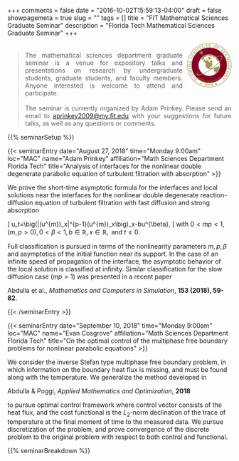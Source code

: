 +++
comments = false
date = "2016-10-02T15:59:13-04:00"
draft = false
showpagemeta = true
slug = ""
tags = []
title = "FIT Mathematical Sciences Graduate Seminar"
description = "Florida Tech Mathematical Sciences Graduate Seminar"
+++
<div style="float: right; padding-left: 10px;">
<img alt="" src="/img/FITlogo.png" width="100" height="100">
</div>
<div style="padding-top: 5px;">
<blockquote style="text-align: justify">
The mathematical sciences department graduate seminar is a venue for expository talks and presentations on research by undergraduate students, graduate students, and faculty members.
Anyone interested is welcome to attend and participate.
<br /><br />
The seminar is currently organized by Adam Prinkey.
Please send an email to <a href="mailto:aprinkey2009@my.fit.edu?subject=Department%20Graduate%20Seminar">aprinkey2009<span style="display: none;">ob</span>@my.fit.edu</a>
 with your suggestions for future talks, as well as any questions or comments.
</blockquote>
 </div>

{{% seminarSetup %}}

{{< seminarEntry date="August 27, 2018" time="Monday 9:00am" loc="MAC" name="Adam Prinkey" affiliation="Math Sciences Department<br /> Florida Tech" title="Analysis of interfaces for the nonlinear double degenerate parabolic equation of turbulent filtration with absorption" >}}

We prove the short-time asymptotic formula for the interfaces and local solutions near the interfaces for the nonlinear double degenerate reaction-diffusion equation of turbulent filtration with fast diffusion and strong absorption

\[
u_t=\big(|(u^{m})_x|^{p-1}(u^{m})_x\big)_x-bu^{\beta},
\]
with $0 < mp < 1, \, (m, p > 0), \, 0 < \beta < 1, \, b \in \mathbb{R}, \, x \in \mathbb{R}, \text{ and } t \geq 0$.

Full classification is pursued in terms of the nonlinearity parameters  $m, p,\beta$ and asymptotics of the initial function near its support. In the case of an infinite speed of propagation of the interface, the asymptotic behavior of the local solution is classified at infinity. Similar classification for the slow diffusion case ($mp>1$) was presented in a recent paper 
<p>
Abdulla et al., <i>Mathematics and Computers in Simulation</i>, <b>153 (2018), 59-82</b>.
</p><p>
 
 {{< /seminarEntry >}}

{{< seminarEntry date="September 10, 2018" time="Monday 9:00am" loc="MAC" name="Evan Cosgrove" affiliation="Math Sciences Department<br /> Florida Tech" title="On the optimal control of the multiphase free boundary problems for nonlinear parabolic equations" >}}

We consider the inverse Stefan type multiphase free boundary problem, in which information on the boundary heat flux is missing, and must be found along with the temperature. We generalize the method developed in 

<p>
Abdulla & Poggi, <i>Applied Mathematics and Optimization</i>, <b>2018</b>
</p><p>

to pursue optimal control framework where control vector consists of the heat flux, and the cost functional is the $L_2$-norm declination of the trace of temperature at the final moment of time to the measured data. We pursue discretization of the problem, and prove convergence of the discrete problem to the original problem with respect to both control and functional.

{{% seminarBreakdown %}}
